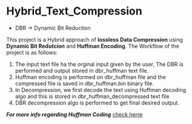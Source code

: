 # Hybrid_Text_Compression

- DBR -> Dynamic Bit Reduction

This project is a Hybrid approach of **lossless Data Compression** using **Dynamic Bit Redutcion** and **Huffman Encoding**. The Workflow of the project is as follows:

1. The input text file ha the orginal input given by the user, The DBR is performed and output stored in dbr_huffman text file.
2. Huffman encoding is performed on dbr_huffman file and the compressed file is saved in dbr_huffman.bin binary file.
3. In Decompression, we first decode the text using Huffman decoding algo and this is stored in dbr_huffman_decompressed text file
4. DBR decompression algo is performed to get final desired output. 

***For more info regarding Huffman Coding*** [check herre](https://www.geeksforgeeks.org/huffman-coding-greedy-algo-3/)
